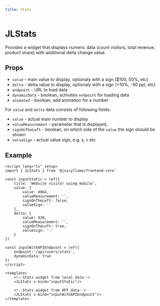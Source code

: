 ```yaml
---
title: Stats
---
```


# JLStats

Provides a widget that displays numeric data (count visitors, total revenue, product share) with additional delta change value.

## Props

- `value` - main value to display, optionaly with a sign ($100, 50%, etc)
- `delta` - delta value to display, optionaly with a sign (+10%, -50 ppl, etc)
- `endpoint` - URL to load data
- `dynamicData` - boolean, activates `endpoint` for loading data
- `animated` - boolean, add animation for a number

For `value` and `delta` data consists of following fields:

- `value` - actual main number to display
- `valueMeasurement` - parameter that is displayed,
- `signOnTheLeft` - boolean, on which side of the `value` the sign should be shown
- `valueSign` - actual value sign, e.g. `$`, `%` etc

## Example

<!-- <ClientOnly>
	<JLStats v-bind="{title: 'Website visitor using mobile',
		value: {
			value: 4964,
			valueMeasurement: '',
			signOnTheLeft: false,
			valueSign: ''
		}}"/>
</ClientOnly> -->


```vue
<script lang="ts" setup>
import { JLStats } from '@juicyllama/frontend-core'

const inputStatic = ref({
    title: 'Website visitor using mobile',
    value: {
        value: 4964,
        valueMeasurement: '',
        signOnTheLeft: false,
        valueSign: ''
    },
    delta: {
        value: 428,
        valueMeasurement: '',
        signOnTheLeft: true,
        valueSign: '-'
    }
})

const inputWithAPIEndpoint = ref({
    endpoint:'/api/users/stats',
    dynamicData: true
})
</script>

<template>
    <!--Stats widget from local data-->
    <JLStats v-bind="inputStatic"/>

    <!--Stats widget from API data-->
    <JLStats v-bind="inputWithAPIEndpoint"/>
</template>
```
